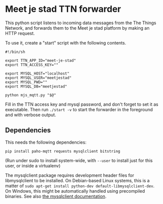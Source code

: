 Meet je stad TTN forwarder
==========================
This python script listens to incoming data messages from the The Things
Network, and forwards them to the Meet je stad platform by making an
HTTP request.

To use it, create a "start" script with the following contents.

	#!/bin/sh

	export TTN_APP_ID="meet-je-stad"
	export TTN_ACCESS_KEY=""

	export MYSQL_HOST="localhost"
	export MYSQL_USER="meetjestad"
	export MYSQL_PWD=""
	export MYSQL_DB="meetjestad"

	python mjs_mqtt.py "$@"

Fill in the TTN access key and mysql password, and don't forget to set it as
executable. Then run `./start -v` to start the forwarder in the
foreground and with verbose output.

Dependencies
------------
This needs the following dependencies:

	pip install paho-mqtt requests mysqlclient bitstring

(Run under sudo to install system-wide, with `--user` to install just
for this user, or inside a virtualenv)

The mysqlclient package requires development header files for
libmysqlclient to be installed. On Debian-based Linux systems, this is a
matter of `sudo apt-get install python-dev default-libmysqlclient-dev`.
On Windows, this might be automatically handled using precompiled
binaries.  See also [the mysqlclient
documentation](https://pypi.org/project/mysqlclient/).
